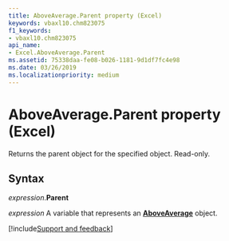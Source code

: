 ```yaml
---
title: AboveAverage.Parent property (Excel)
keywords: vbaxl10.chm823075
f1_keywords:
- vbaxl10.chm823075
api_name:
- Excel.AboveAverage.Parent
ms.assetid: 75338daa-fe08-b026-1181-9d1df7fc4e98
ms.date: 03/26/2019
ms.localizationpriority: medium
---
```



# AboveAverage.Parent property (Excel)

Returns the parent object for the specified object. Read-only.


## Syntax

_expression_.**Parent**

_expression_ A variable that represents an **[AboveAverage](Excel.AboveAverage.md)** object.




[!include[Support and feedback](~/includes/feedback-boilerplate.md)]